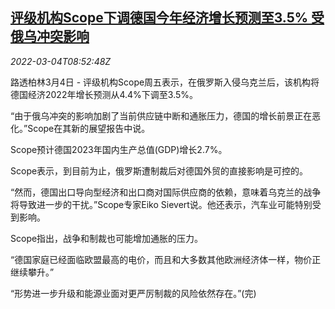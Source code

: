 <!--1646384462000-->
[评级机构Scope下调德国今年经济增长预测至3.5% 受俄乌冲突影响](https://cn.reuters.com/article/scope-germany-2022-gdp-forecast-0304-idCNKBS2L10OO)
------

<div><i>2022-03-04T08:52:48Z</i></div><p>路透柏林3月4日 - 评级机构Scope周五表示，在俄罗斯入侵乌克兰后，该机构将德国经济2022年增长预测从4.4%下调至3.5%。</p><p>“由于俄乌冲突的影响加剧了当前供应链中断和通胀压力，德国的增长前景正在恶化。”Scope在其新的展望报告中说。</p><p>Scope预计德国2023年国内生产总值(GDP)增长2.7%。</p><p>Scope表示，到目前为止，俄罗斯遭制裁后对德国外贸的直接影响是可控的。</p><p>“然而，德国出口导向型经济和出口商对国际供应商的依赖，意味着乌克兰的战争将导致进一步的干扰。”Scope专家Eiko Sievert说。他还表示，汽车业可能特别受到影响。</p><p>Scope指出，战争和制裁也可能增加通胀的压力。</p><p>“德国家庭已经面临欧盟最高的电价，而且和大多数其他欧洲经济体一样，物价正继续攀升。”</p><p>“形势进一步升级和能源业面对更严厉制裁的风险依然存在。”(完)</p>
